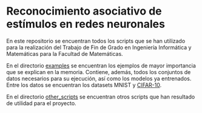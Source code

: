 # Reconocimiento asociativo de estímulos en redes neuronales

En este repositorio se encuentran todos los scripts que se han utilizado para la realización del Trabajo de Fin de Grado en Ingeniería Informática y Matemáticas para la Facultad de Matemáticas.

En el directorio [examples](https://github.com/Soy-yo/tfg-matematicas/tree/main/examples) se encuentran los ejemplos de mayor importancia que se explican en la memoria. Contiene, además, todos los conjuntos de datos necesarios para su ejecución, así como los modelos ya entrenados. Entre los datos se encuentran los datasets MNIST y [CIFAR-10](https://www.cs.toronto.edu/~kriz/cifar.html).

En el directorio [other_scripts](https://github.com/Soy-yo/tfg-matematicas/tree/main/other_scripts) se encuentran otros scripts que han resultado de utilidad para el proyecto.
